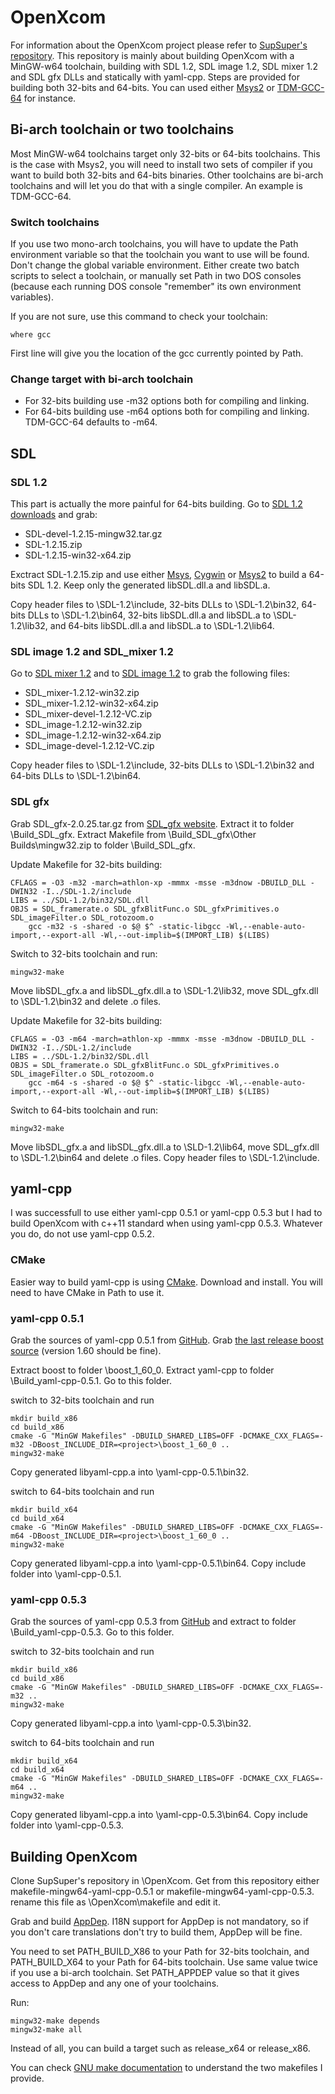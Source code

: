 # OpenXcom

For information about the OpenXcom project please refer to
[SupSuper's repository](https://github.com/SupSuper/OpenXcom).
This repository is mainly about building OpenXcom with a MinGW-w64 toolchain,
building with SDL 1.2, SDL image 1.2, SDL mixer 1.2 and SDL gfx DLLs and
statically with yaml-cpp. Steps are provided for building both 32-bits and
64-bits. You can used either [Msys2](http://msys2.github.io/)
or [TDM-GCC-64](http://tdm-gcc.tdragon.net/) for instance.

## Bi-arch toolchain or two toolchains

Most MinGW-w64 toolchains target only 32-bits or 64-bits toolchains. This is
the case with Msys2, you will need to install two sets of compiler if you
want to build both 32-bits and 64-bits binaries.
Other toolchains are bi-arch toolchains and will let you do that with a single
compiler. An example is TDM-GCC-64.

### Switch toolchains

If you use two mono-arch toolchains, you will have to update the Path
environment variable so that the toolchain you want to use will be found.
Don't change the global variable environment. Either create two batch scripts
to select a toolchain, or manually set Path in two DOS consoles (because
each running DOS console "remember" its own environment variables).

If you are not sure, use this command to check your toolchain:

    where gcc

First line will give you the location of the gcc currently pointed by Path.

### Change target with bi-arch toolchain

* For 32-bits building use -m32 options both for compiling and linking.
* For 64-bits building use -m64 options both for compiling and linking.
TDM-GCC-64 defaults to -m64.

## SDL

### SDL 1.2

This part is actually the more painful for 64-bits building.
Go to [SDL 1.2 downloads](https://www.libsdl.org/download-1.2.php) and grab:
* SDL-devel-1.2.15-mingw32.tar.gz
* SDL-1.2.15.zip
* SDL-1.2.15-win32-x64.zip

Exctract SDL-1.2.15.zip and use either [Msys](http://mingw.org/wiki/msys),
[Cygwin](http://www.cygwin.com/) or [Msys2](http://msys2.github.io/) to build
a 64-bits SDL 1.2. Keep only the generated libSDL.dll.a and libSDL.a.

Copy header files to <project>\SDL-1.2\include, 32-bits DLLs to
<project>\SDL-1.2\bin32, 64-bits DLLs to <project>\SDL-1.2\bin64,
32-bits libSDL.dll.a and libSDL.a to <project>\SDL-1.2\lib32,
and 64-bits libSDL.dll.a and libSDL.a to <project>\SDL-1.2\lib64.

### SDL image 1.2 and SDL_mixer 1.2

Go to
[SDL mixer 1.2](https://www.libsdl.org/projects/SDL_mixer/release-1.2.html)
and to
[SDL image 1.2](https://www.libsdl.org/projects/SDL_image/release-1.2.html)
to grab the following files:
* SDL_mixer-1.2.12-win32.zip
* SDL_mixer-1.2.12-win32-x64.zip
* SDL_mixer-devel-1.2.12-VC.zip
* SDL_image-1.2.12-win32.zip
* SDL_image-1.2.12-win32-x64.zip
* SDL_image-devel-1.2.12-VC.zip

Copy header files to <project>\SDL-1.2\include, 32-bits DLLs to
<project>\SDL-1.2\bin32 and 64-bits DLLs to <project>\SDL-1.2\bin64.

### SDL gfx

Grab SDL_gfx-2.0.25.tar.gz from
[SDL_gfx website](http://www.ferzkopp.net/wordpress/2016/01/02/sdl_gfx-sdl2_gfx/).
Extract it to folder <project>\Build_SDL_gfx. Extract Makefile from
<project>\Build_SDL_gfx\Other Builds\mingw32.zip to folder
<project>\Build_SDL_gfx.

Update Makefile for 32-bits building:

    CFLAGS = -O3 -m32 -march=athlon-xp -mmmx -msse -m3dnow -DBUILD_DLL -DWIN32 -I../SDL-1.2/include
    LIBS = ../SDL-1.2/bin32/SDL.dll
    OBJS = SDL_framerate.o SDL_gfxBlitFunc.o SDL_gfxPrimitives.o SDL_imageFilter.o SDL_rotozoom.o
        gcc -m32 -s -shared -o $@ $^ -static-libgcc -Wl,--enable-auto-import,--export-all -Wl,--out-implib=$(IMPORT_LIB) $(LIBS)

Switch to 32-bits toolchain and run:

    mingw32-make

Move libSDL_gfx.a and libSDL_gfx.dll.a to <project>\SDL-1.2\lib32,
move SDL_gfx.dll to <project>\SDL-1.2\bin32 and delete .o files.

Update Makefile for 32-bits building:

    CFLAGS = -O3 -m64 -march=athlon-xp -mmmx -msse -m3dnow -DBUILD_DLL -DWIN32 -I../SDL-1.2/include
    LIBS = ../SDL-1.2/bin32/SDL.dll
    OBJS = SDL_framerate.o SDL_gfxBlitFunc.o SDL_gfxPrimitives.o SDL_imageFilter.o SDL_rotozoom.o
        gcc -m64 -s -shared -o $@ $^ -static-libgcc -Wl,--enable-auto-import,--export-all -Wl,--out-implib=$(IMPORT_LIB) $(LIBS)

Switch to 64-bits toolchain and run:

    mingw32-make

Move libSDL_gfx.a and libSDL_gfx.dll.a to <project>\SLD-1.2\lib64,
move SDL_gfx.dll to <project>\SDL-1.2\bin64 and delete .o files.
Copy header files to <project>\SDL-1.2\include.

## yaml-cpp

I was successfull to use either yaml-cpp 0.5.1 or yaml-cpp 0.5.3 but I had
to build OpenXcom with c++11 standard when using yaml-cpp 0.5.3. Whatever you
do, do not use yaml-cpp 0.5.2.

### CMake

Easier way to build yaml-cpp is using [CMake](https://cmake.org/). 
Download and install. You will need to have CMake in Path to use it.

### yaml-cpp 0.5.1

Grab the sources of yaml-cpp 0.5.1 from
[GitHub](https://github.com/jbeder/yaml-cpp/releases/tag/release-0.5.1).
Grab [the last release boost source](http://www.boost.org/)
(version 1.60 should be fine).

Extract boost to folder <project>\boost_1_60_0. Extract yaml-cpp to folder
<project>\Build_yaml-cpp-0.5.1. Go to this folder.

switch to 32-bits toolchain and run

    mkdir build_x86
    cd build_x86
    cmake -G "MinGW Makefiles" -DBUILD_SHARED_LIBS=OFF -DCMAKE_CXX_FLAGS=-m32 -DBoost_INCLUDE_DIR=<project>\boost_1_60_0 ..
    mingw32-make

Copy generated libyaml-cpp.a into <project>\yaml-cpp-0.5.1\bin32.

switch to 64-bits toolchain and run

    mkdir build_x64
    cd build_x64
    cmake -G "MinGW Makefiles" -DBUILD_SHARED_LIBS=OFF -DCMAKE_CXX_FLAGS=-m64 -DBoost_INCLUDE_DIR=<project>\boost_1_60_0 ..
    mingw32-make

Copy generated libyaml-cpp.a into <project>\yaml-cpp-0.5.1\bin64.
Copy include folder into <project>\yaml-cpp-0.5.1\.

### yaml-cpp 0.5.3

Grab the sources of yaml-cpp 0.5.3 from
[GitHub](https://github.com/jbeder/yaml-cpp/releases/tag/release-0.5.3) and
extract to folder <project>\Build_yaml-cpp-0.5.3. Go to this folder.

switch to 32-bits toolchain and run

    mkdir build_x86
    cd build_x86
    cmake -G "MinGW Makefiles" -DBUILD_SHARED_LIBS=OFF -DCMAKE_CXX_FLAGS=-m32 ..
    mingw32-make

Copy generated libyaml-cpp.a into <project>\yaml-cpp-0.5.3\bin32.

switch to 64-bits toolchain and run

    mkdir build_x64
    cd build_x64
    cmake -G "MinGW Makefiles" -DBUILD_SHARED_LIBS=OFF -DCMAKE_CXX_FLAGS=-m64 ..
    mingw32-make

Copy generated libyaml-cpp.a into <project>\yaml-cpp-0.5.3\bin64.
Copy include folder into <project>\yaml-cpp-0.5.3\.

## Building OpenXcom

Clone SupSuper's repository in <project>\OpenXcom.
Get from this repository either makefile-mingw64-yaml-cpp-0.5.1 or
makefile-mingw64-yaml-cpp-0.5.3. rename this file as
<project>\OpenXcom\makefile and edit it.

Grab and build [AppDep](https://github.com/JDarthenay/AppDep).
I18N support for AppDep is not mandatory, so if you don't care translations
don't try to build them, AppDep will be fine.

You need to set PATH_BUILD_X86 to your Path for 32-bits toolchain,
and PATH_BUILD_X64 to your Path for 64-bits toolchain.
Use same value twice if you use a bi-arch toolchain.
Set PATH_APPDEP value so that it gives access to AppDep and any one of your
toolchains.

Run:

    mingw32-make depends
    mingw32-make all

Instead of all, you can build a target such as release_x64 or release_x86.

You can check
[GNU make documentation](https://www.gnu.org/software/make/manual/make.html) to
understand the two makefiles I provide.